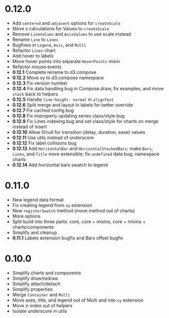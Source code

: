 # 0.12.0

- Add `centered` and `adjacent` options for `createScale`
- Move x calculations for Values to `createScale`
- Remove `LineValues` and `AxisValues` to use scale instead
- Rename `Line` to `Lines`
- Bugfixes in `Legend`, `Axis`, and `Multi`
- Refactor `Lines` chart
- Add hover to labels
- Move hover points into separate `HoverPoints` mixin
- Refactor mouse events
- __0.12.1__ Complete rename to d3.compose
- __0.12.2__ Move xy to d3.compose namespace
- __0.12.3__ Fix version number
- __0.12.4__ Fix data handling bug in Compose.draw, fix examples, and move `stack` back to helpers
- __0.12.5__ Handle `line-height: normal` in `alignText`
- __0.12.6__ Split merge and layout in labels for better override
- __0.12.7__ Fix cached config bug
- __0.12.8__ Fix improperly updating series class/style bug
- __0.12.9__ Fix Lines indexing bug and set class/style for charts on merge instead of insert
- __0.12.10__ Allow 0/null for transition (delay, duration, ease) values
- __0.12.11__ Use utils instead of underscore
- __0.12.12__ Fix label collisions bug
- __0.12.13__ Add `HorizontalBar` and `HorizontalStackedBars`; make `Bars`, `Lines`, and `Title` more extensible; fix `undefined` data bug; namespace charts
- __0.12.14__ Add horizontal bars swatch to legend

# 0.11.0

- New legend data format
- Fix creating legend from `xy` extension
- New `registerSwatch` method (move method out of charts)
- More options
- Split build into three parts: core, core + mixins, core + mixins + charts/components
- Simplify and cleanup
- __0.11.1__ Labels extension bugfix and Bars offset bugfix

# 0.10.0

- Simplify charts and components
- Simplify draw/redraw
- Simplify attach/detach
- Simplify properties
- Merge `Container` and `Multi`
- Move axes, title, and legend out of Multi and into `xy` extension
- Move z-index out of helpers
- Isolate underscore in utils
